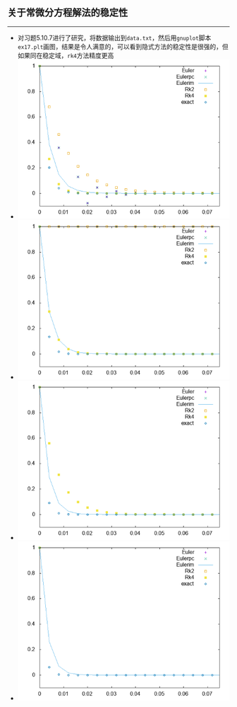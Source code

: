 ## 关于常微分方程解法的稳定性
---
- 对习题$5.10.7$进行了研究，将数据输出到`data.txt`，然后用`gnuplot`脚本`ex17.plt`画图，结果是令人满意的，可以看到隐式方法的稳定性是很强的，但如果同在稳定域，`rk4`方法精度更高
- ![n=500,lambda=-400](./ex17_n5_L-4.jpg 'n=500,lambda=-400')
- ![n=500,lambda=-500](./ex17_n5_L-5.jpg 'n=500,lambda=-500')
- ![n=500,lambda=-600](./ex17_n5_L-6.jpg 'n=500,lambda=-600')
- ![n=500,lambda=-700](./ex17_n5_L-7.jpg 'n=500,lambda=-600')